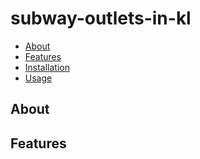 # subway-outlets-in-kl

- [About](#about)
- [Features](#features)
- [Installation](#installation)
- [Usage](#usage)

## About

## Features
